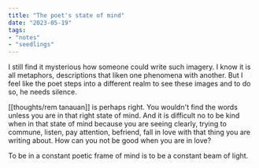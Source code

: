 ```yaml
---
title: "The poet's state of mind"
date: "2023-05-19"
tags:
- "notes"
- "seedlings"
---
```


I still find it mysterious how someone could write such imagery. I know it is all metaphors, descriptions that liken one phenomena with another. But I feel like the poet steps into a different realm to see these images and to do so, he needs silence.

[[thoughts/rem tanauan]] is perhaps right. You wouldn't find the words unless you are in that right state of mind. And it is difficult no to be kind when in that state of mind because you are seeing clearly, trying to commune, listen, pay attention, befriend, fall in love with that thing you are writing about. How can you not be good when you are in love?

To be in a constant poetic frame of mind is to be a constant beam of light.